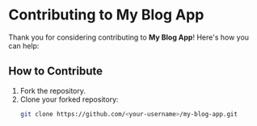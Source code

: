 # Contributing to My Blog App

Thank you for considering contributing to **My Blog App**! Here's how you can help:

## How to Contribute

1. Fork the repository.
2. Clone your forked repository:
   ```bash
   git clone https://github.com/<your-username>/my-blog-app.git

